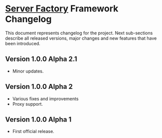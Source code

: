 # [Server Factory](https://github.com/Server-Factory/Core-Framework) Framework Changelog

This document represents changelog for the project. Next sub-sections describe all released versions, major changes and
new features that have been introduced.

## Version 1.0.0 Alpha 2.1

- Minor updates.

## Version 1.0.0 Alpha 2

- Various fixes and improvements
- Proxy support.

## Version 1.0.0 Alpha 1

- First official release.
